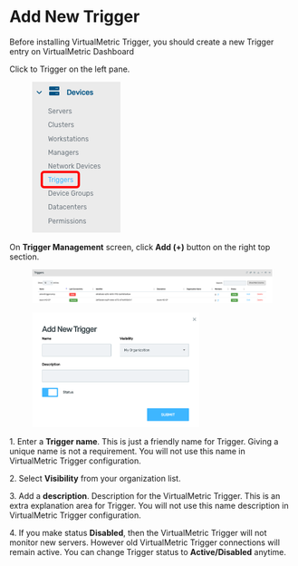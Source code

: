 # Add New Trigger

Before installing VirtualMetric Trigger, you should create a new Trigger entry on VirtualMetric Dashboard

Click to Trigger on the left pane.

<div align="left">

<figure><img src="../../../.gitbook/assets/image (418).png" alt=""><figcaption></figcaption></figure>

</div>

On **Trigger Management** screen, click **Add (+)** button on the right top section.

<figure><img src="../../../.gitbook/assets/image (419).png" alt=""><figcaption></figcaption></figure>

<div align="left">

<figure><img src="../../../.gitbook/assets/image (420).png" alt="" width="295"><figcaption></figcaption></figure>

</div>

1\.      Enter a **Trigger name**. This is just a friendly name for Trigger. Giving a unique name is not a requirement. You will not use this name in VirtualMetric Trigger configuration.

2\.      Select **Visibility** from your organization list.

3\.      Add a **description**. Description for the VirtualMetric Trigger. This is an extra explanation area for Trigger. You will not use this name description in VirtualMetric Trigger configuration.

4\.      If you make status **Disabled**, then the VirtualMetric Trigger will not monitor new servers. However old VirtualMetric Trigger connections will remain active. You can change Trigger status to **Active/Disabled** anytime.
